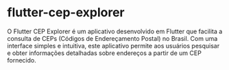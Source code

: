 # flutter-cep-explorer
O Flutter CEP Explorer é um aplicativo desenvolvido em Flutter que facilita a consulta de CEPs (Códigos de Endereçamento Postal) no Brasil. Com uma interface simples e intuitiva, este aplicativo permite aos usuários pesquisar e obter informações detalhadas sobre endereços a partir de um CEP fornecido.
